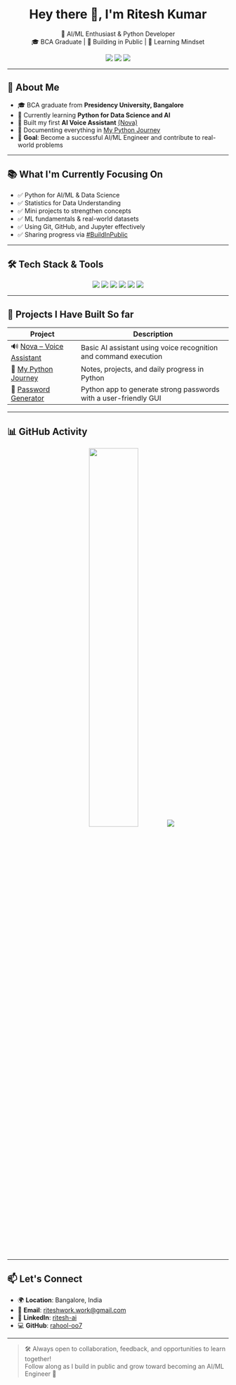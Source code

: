 <h1 align="center">Hey there 👋, I'm Ritesh Kumar</h1>       
<p align="center"> 
  🧠 AI/ML Enthusiast & Python Developer <br/>    
  🎓 BCA Graduate | 🔄 Building in Public | 🌱 Learning Mindset    
</p>  
 
<p align="center">
  <a href="https://github.com/rahool-oo7"><img src="https://img.shields.io/github/followers/rahool-oo7?label=Followers&style=social" /></a>
  <a href="https://linkedin.com/in/ritesh-ai"><img src="https://img.shields.io/badge/LinkedIn-Ritesh%20Kumar-blue?style=flat&logo=linkedin" /></a>
  <a href="mailto:riteshwork.work@gmail.com"><img src="https://img.shields.io/badge/Gmail-riteshwork.work@gmail.com-red?style=flat&logo=gmail&logoColor=white" /></a>
</p>

---

## 🚀 About Me

- 🎓 BCA graduate from **Presidency University, Bangalore**
- 🐍 Currently learning **Python for Data Science and AI**
- 🤖 Built my first **AI Voice Assistant** [(Nova)](https://github.com/rahool-oo7/nova-voice-assistant)
- 🧠 Documenting everything in [My Python Journey](https://github.com/rahool-oo7/my-python-journey)
- 🎯 **Goal**: Become a successful AI/ML Engineer and contribute to real-world problems

---

## 📚 What I'm Currently Focusing On

- ✅ Python for AI/ML & Data Science
- ✅ Statistics for Data Understanding
- ✅ Mini projects to strengthen concepts
- ✅ ML fundamentals & real-world datasets
- ✅ Using Git, GitHub, and Jupyter effectively
- ✅ Sharing progress via [#BuildInPublic](https://www.linkedin.com/feed/hashtag/buildinpublic/)

---

## 🛠️ Tech Stack & Tools

<div align="center">
  <img src="https://img.shields.io/badge/Python-3776AB?style=for-the-badge&logo=python&logoColor=white"/>
  <img src="https://img.shields.io/badge/Java-ED8B00?style=for-the-badge&logo=java&logoColor=white"/>
  <img src="https://img.shields.io/badge/Git-F05032?style=for-the-badge&logo=git&logoColor=white"/>
  <img src="https://img.shields.io/badge/GitHub-181717?style=for-the-badge&logo=github&logoColor=white"/>
  <img src="https://img.shields.io/badge/VSCode-007ACC?style=for-the-badge&logo=visual-studio-code&logoColor=white"/>
  <img src="https://img.shields.io/badge/Jupyter-F37626?style=for-the-badge&logo=jupyter&logoColor=white"/>
</div>

---

## 🧩 Projects I Have Built So far

| Project | Description |
|--------|-------------|
| 🔊 [Nova – Voice Assistant](https://github.com/rahool-oo7/nova-voice-assistant) | Basic AI assistant using voice recognition and command execution |
| 📘 [My Python Journey](https://github.com/rahool-oo7/my-python-journey) | Notes, projects, and daily progress in Python |
| 🔐 [Password Generator](https://github.com/rahool-oo7/password-gen-gui) | Python app to generate strong passwords with a user-friendly GUI |

---

## 📊 GitHub Activity

<p align="center">
  <img src="https://github-readme-stats.vercel.app/api?username=rahool-oo7&show_icons=true&theme=tokyonight" width="47%" />
  <img src="https://streak-stats.demolab.com/?user=rahool-oo7&theme=tokyonight" />
</p>

---

## 📫 Let's Connect

- 🌍 **Location**: Bangalore, India
- 📧 **Email**: riteshwork.work@gmail.com
- 💼 **LinkedIn**: [ritesh-ai](https://linkedin.com/in/ritesh-ai)
- 💻 **GitHub**: [rahool-oo7](https://github.com/rahool-oo7)

---

> 🛠️ Always open to collaboration, feedback, and opportunities to learn together!  
> Follow along as I build in public and grow toward becoming an AI/ML Engineer 🚀
